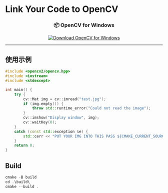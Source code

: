 # Link Your Code to OpenCV
<h3 align="center">📦 OpenCV for Windows</h3>

<p align="center">
  <a href="https://github.com/opencv/opencv/releases/download/4.10.0/opencv-4.10.0-windows.exe">
    <img src="https://img.shields.io/badge/Download-OpenCV%204.10.0-blue?style=for-the-badge&logo=windows" alt="Download OpenCV for Windows">
  </a>
</p>
<hr>

## 使用示例

```cpp
#include <opencv2/opencv.hpp>
#include <iostream>
#include <stdexcept>

int main() {
    try {
        cv::Mat img = cv::imread("test.jpg");
        if (img.empty()) {
            throw std::runtime_error("Could not read the image");
        }
        cv::imshow("Display window", img);
        cv::waitKey(0);
    }
    catch (const std::exception &e) {
        std::cerr << "PUT YOUR IMG INTO THIS PASS ${CMAKE_CURRENT_SOURCE_DIR}/opencv/build/Debug\nOpenCV " << e.what() << std::endl;
    }
    return 0;
}
```

## Build

```cpp
cmake -B build
cd .\build\
cmake --build .
```
